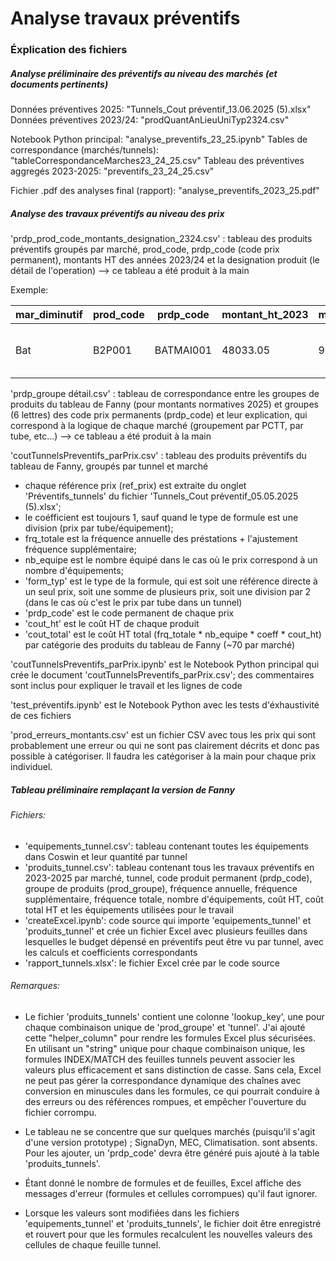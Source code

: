 # Analyse travaux préventifs 

### Éxplication des fichiers

##### Analyse préliminaire des préventifs au niveau des marchés (et documents pertinents)

Données préventives 2025: "Tunnels_Cout préventif_13.06.2025 (5).xlsx"
Données préventives 2023/24: "prodQuantAnLieuUniTyp2324.csv"

Notebook Python principal: "analyse_preventifs_23_25.ipynb"
Tables de correspondance (marchés/tunnels): "tableCorrespondanceMarches23_24_25.csv"
Tableau des préventives aggregés 2023-2025: "preventifs_23_24_25.csv"

Fichier .pdf des analyses final (rapport): "analyse_preventifs_2023_25.pdf"

##### Analyse des travaux préventifs au niveau des prix 

'prdp_prod_code_montants_designation_2324.csv' : tableau des produits préventifs groupés par marché, prod_code, prdp_code (code prix permanent), montants HT des années 2023/24 et la designation produit (le détail de l'operation) --> ce tableau a été produit à la main

Exemple:  

| mar_diminutif | prod_code | prdp_code  | montant_ht_2023 | montant_ht_2024 | prod_designation                                                             |
|---------------|-----------|------------|------------------|------------------|--------------------------------------------------------------------------------|
| Bat           | B2P001    | BATMAI001  | 48033.05         | 95676.42         | Prestation de maintenance préventive d'une issue de secours                   |



'prdp_groupe détail.csv' : tableau de correspondance entre les groupes de produits du tableau de Fanny (pour montants normatives 2025) et groupes (6 lettres) des code prix permanents (prdp_code) et leur explication, qui correspond à la logique de chaque marché (groupement par PCTT, par tube, etc...) --> ce tableau a été produit à la main

'coutTunnelsPreventifs_parPrix.csv' : tableau des produits préventifs du tableau de Fanny, groupés par tunnel et marché
- chaque référence prix (ref_prix) est extraite du onglet 'Préventifs_tunnels' du fichier 'Tunnels_Cout préventif_05.05.2025 (5).xlsx';
- le coéfficient est toujours 1, sauf quand le type de formule est une division (prix par tube/équipement);
- frq_totale est la fréquence annuelle des préstations + l'ajustement fréquence supplémentaire;
- nb_equipe est le nombre équipé dans le cas où le prix correspond à un nombre d'équipements;
- 'form_typ' est le type de la formule, qui est soit une référence directe à un seul prix, soit une somme de plusieurs prix, soit une division par 2 (dans le cas où c'est le prix par tube dans un tunnel)
- 'prdp_code' est le code permanent de chaque prix
- 'cout_ht' est le coût HT de chaque produit
- 'cout_total' est le coût HT total (frq_totale * nb_equipe * coeff * cout_ht) par catégorie des produits du tableau de Fanny (~70 par marché) 

'coutTunnelsPreventifs_parPrix.ipynb' est le Notebook Python principal qui crée le document 'coutTunnelsPreventifs_parPrix.csv'; des commentaires sont inclus pour expliquer le travail et les lignes de code

'test_préventifs.ipynb' est le Notebook Python avec les tests d'éxhaustivité de ces fichiers 

'prod_erreurs_montants.csv' est un fichier CSV avec tous les prix qui sont probablement une erreur ou qui ne sont pas clairement décrits et donc pas possible à catégoriser. Il faudra les catégoriser à la main pour chaque prix individuel.


##### Tableau préliminaire remplaçant la version de Fanny

###### Fichiers:

- 'equipements_tunnel.csv': tableau contenant toutes les équipements dans Coswin et leur quantité par tunnel
- 'produits_tunnel.csv': tableau contenant tous les travaux préventifs en 2023-2025 par marché, tunnel, code produit permanent (prdp_code), groupe de produits (prod_groupe), fréquence annuelle, fréquence supplémentaire, fréquence totale, nombre d'équipements, coût HT, coût total HT et les équipements utilisées pour le travail
- 'createExcel.ipynb': code source qui importe 'equipements_tunnel' et 'produits_tunnel' et crée un fichier Excel avec plusieurs feuilles dans lesquelles le budget dépensé en préventifs peut être vu par tunnel, avec les calculs et coefficients correspondants
- 'rapport_tunnels.xlsx': le fichier Excel crée par le code source

###### Remarques:

- Le fichier 'produits_tunnels' contient une colonne 'lookup_key', une pour chaque combinaison unique de 'prod_groupe' et 'tunnel'. J'ai ajouté cette "helper_column" pour rendre les formules Excel plus sécurisées. En utilisant un "string" unique pour chaque combinaison unique, les formules INDEX/MATCH des feuilles tunnels peuvent associer les valeurs plus efficacement et sans distinction de casse. Sans cela, Excel ne peut pas gérer la correspondance dynamique des chaînes avec conversion en minuscules dans les formules, ce qui pourrait conduire à des erreurs ou des références rompues, et empêcher l'ouverture du fichier corrompu.

- Le tableau ne se concentre que sur quelques marchés (puisqu'il s'agit d'une version prototype) ; SignaDyn, MEC, Climatisation. sont absents. Pour les ajouter, un 'prdp_code' devra être généré puis ajouté à la table 'produits_tunnels'.

- Étant donné le nombre de formules et de feuilles, Excel affiche des messages d'erreur (formules et cellules corrompues) qu'il faut ignorer.

- Lorsque les valeurs sont modifiées dans les fichiers 'equipements_tunnel' et 'produits_tunnels', le fichier doit être enregistré et rouvert pour que les formules recalculent les nouvelles valeurs des cellules de chaque feuille tunnel.

